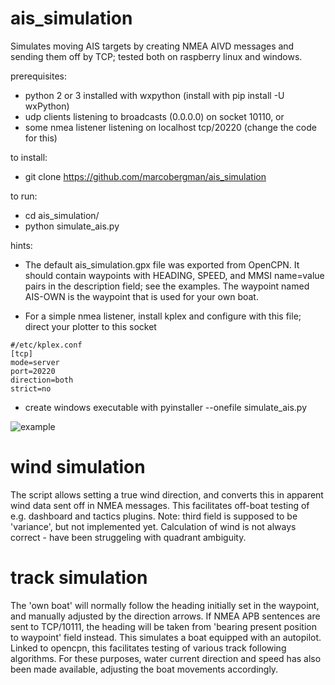 # ais_simulation
Simulates moving AIS targets by creating NMEA AIVD messages and sending them off by TCP; tested both on raspberry linux and windows.

prerequisites:
- python 2 or 3 installed with wxpython (install with pip install -U wxPython)
- udp clients listening to broadcasts (0.0.0.0) on socket 10110, or
- some nmea listener listening on localhost tcp/20220 (change the code for this)

to install:
- git clone https://github.com/marcobergman/ais_simulation

to run:
- cd ais_simulation/
- python simulate_ais.py

hints:
- The default ais_simulation.gpx file was exported from OpenCPN. It should contain waypoints with HEADING, SPEED, and MMSI name=value pairs in the description field; see the examples. The waypoint named AIS-OWN is the waypoint that is used for your own boat.

- For a simple nmea listener, install kplex and configure with this file; direct your plotter to this socket 
```
#/etc/kplex.conf
[tcp]
mode=server
port=20220
direction=both
strict=no
```
- create windows executable with pyinstaller --onefile simulate_ais.py

![example](https://github.com/marcobergman/ais_simulation/blob/master/ais_simulator.png)

# wind simulation
The script allows setting a true wind direction, and converts this in apparent wind data sent off in NMEA messages. This facilitates off-boat testing of e.g. dashboard and tactics plugins. Note: third field is supposed to be 'variance', but not implemented yet. Calculation of wind is not always correct - have been struggeling with quadrant ambiguity.

# track simulation
The 'own boat' will normally follow the heading initially set in the waypoint, and manually adjusted by the direction arrows. If NMEA APB sentences are sent to TCP/10111, the heading will be taken from 'bearing present position to waypoint' field instead. This simulates a boat equipped with an autopilot. Linked to opencpn, this facilitates testing of various track following algorithms. For these purposes,  water current direction and speed has also been made available, adjusting the boat movements accordingly.
